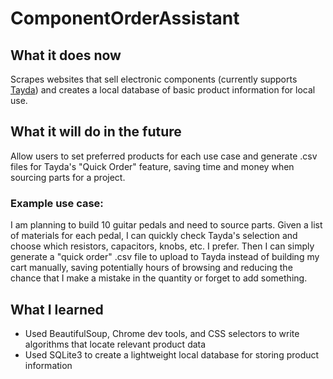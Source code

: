 # ComponentOrderAssistant

## What it does now
Scrapes websites that sell electronic components (currently supports [Tayda](https://www.taydaelectronics.com/)) and
creates a local database of basic product information for local use.

## What it will do in the future
Allow users to set preferred products for each use case and generate .csv files for Tayda's "Quick Order" feature,
saving time and money when sourcing parts for a project.

### Example use case:
I am planning to build 10 guitar pedals and need to source parts. Given a list of materials for each pedal, I can
quickly check Tayda's selection and choose which resistors, capacitors, knobs, etc. I prefer.
Then I can simply generate a "quick order" .csv file to upload to Tayda instead of building my cart manually,
saving potentially hours of browsing and reducing the chance that I make a mistake in the quantity or forget to add
something.

## What I learned
- Used BeautifulSoup, Chrome dev tools, and CSS selectors to write algorithms that locate relevant product data
- Used SQLite3 to create a lightweight local database for storing product information